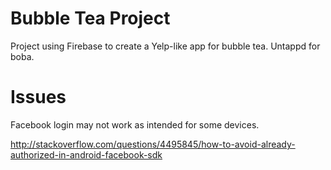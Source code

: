 # Bubble Tea Project

Project using Firebase to create a Yelp-like app for bubble tea. Untappd for boba.

# Issues

Facebook login may not work as intended for some devices.

http://stackoverflow.com/questions/4495845/how-to-avoid-already-authorized-in-android-facebook-sdk